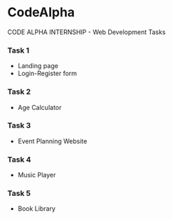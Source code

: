 # CodeAlpha
CODE ALPHA INTERNSHIP - Web Development Tasks

### Task 1
- Landing page
- Login-Register form

### Task 2
- Age Calculator

### Task 3
- Event Planning Website

### Task 4
- Music Player

### Task 5
- Book Library